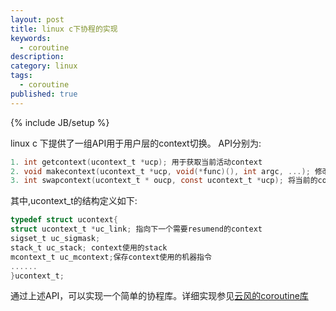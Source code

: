 ```yaml
---
layout: post
title: linux c下协程的实现
keywords:
  - coroutine
description: 
category: linux
tags:
  - coroutine
published: true
---
```

{% include JB/setup %}

linux c 下提供了一组API用于用户层的context切换。
API分别为:
```c
1. int getcontext(ucontext_t *ucp); 用于获取当前活动context
2. void makecontext(ucontext_t *ucp, void(*func)(), int argc, ...); 修改context
3. int swapcontext(ucontext_t * oucp, const ucontext_t *ucp); 将当前的context保存在oucp中，并设置ucp为当前活动的context
```

其中,ucontext_t的结构定义如下:
```c
typedef struct ucontext{
struct ucontext_t *uc_link; 指向下一个需要resumend的context
sigset_t uc_sigmask; 
stack_t uc_stack; context使用的stack
mcontext_t uc_mcontext;保存context使用的机器指令
......
}ucontext_t;
```

通过上述API，可以实现一个简单的协程库。详细实现参见[云风的coroutine库](https://github.com/cloudwu/coroutine)

